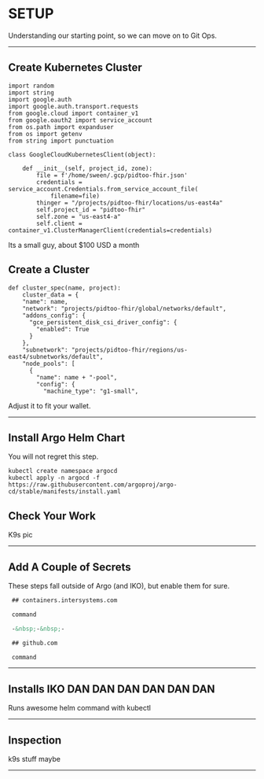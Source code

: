 <!-- .slide: data-background="#E6F7FF" -->

# SETUP
Understanding our starting point, so we can move on to Git Ops.


---

<section data-transition="none">

## Create Kubernetes Cluster

```python[1-19]
import random
import string
import google.auth
import google.auth.transport.requests
from google.cloud import container_v1
from google.oauth2 import service_account
from os.path import expanduser
from os import getenv
from string import punctuation

class GoogleCloudKubernetesClient(object):

    def __init__(self, project_id, zone):
        file = f'/home/sween/.gcp/pidtoo-fhir.json'
        credentials = service_account.Credentials.from_service_account_file(
            filename=file)
        thinger = "/projects/pidtoo-fhir/locations/us-east4a"
        self.project_id = "pidtoo-fhir"
        self.zone = "us-east4-a"
        self.client = container_v1.ClusterManagerClient(credentials=credentials)

```

Its a small guy, about $100 USD a month

</section>

<section data-transition="none">

## Create a Cluster

```python[4-12]
def cluster_spec(name, project):
    cluster_data = {
    "name": name,
    "network": "projects/pidtoo-fhir/global/networks/default",
    "addons_config": {
      "gce_persistent_disk_csi_driver_config": {
        "enabled": True
      }
    },
    "subnetwork": "projects/pidtoo-fhir/regions/us-east4/subnetworks/default",
    "node_pools": [
      {
        "name": name + "-pool",
        "config": {
          "machine_type": "g1-small",
```

Adjust it to fit your wallet.

</section>

---

<section data-transition="none">

## Install Argo Helm Chart
You will not regret this step.

```bash[1-2]
kubectl create namespace argocd
kubectl apply -n argocd -f https://raw.githubusercontent.com/argoproj/argo-cd/stable/manifests/install.yaml

```

</section>

<section data-transition="none">

## Check Your Work

K9s pic

</section>


---


## Add A Couple of Secrets
These steps fall outside of Argo (and IKO), but enable them for sure.

 ```markdown
  ## containers.intersystems.com

  command

  -&nbsp;-&nbsp;-

  ## github.com

  command
  ```


---


<!-- .slide: data-background-transition="slide" data-background="https://a-nau.github.io/assets/img/sidebar-bg.jpg" -->

## Installs IKO  DAN DAN DAN DAN DAN DAN
Runs awesome helm command with kubectl

---

<!-- .slide: data-background-transition="slide" data-background="https://a-nau.github.io/assets/img/sidebar-bg.jpg" -->

## Inspection

k9s stuff maybe

---